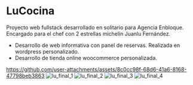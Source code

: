 # LuCocina

Proyecto web fullstack desarrollado en solitario para Agencia Enbloque. Encargado para el chef con 2 estrellas michelín Juanlu Fernández.

- Desarrollo de web informativa con panel de reservas. Realizada en wordpress personalizado.
- Desarrollo de tienda online woocommerce personalizada.

https://github.com/user-attachments/assets/8c0cc98f-68d6-41a6-8168-47798beb3863
![lu_final_1](https://github.com/user-attachments/assets/b683fc1e-a498-4d8a-8538-b65de836319a)
![lu_final_2](https://github.com/user-attachments/assets/618b0f82-de60-41c6-a038-20f8b167eb0e)
![lu_final_3](https://github.com/user-attachments/assets/29c126fc-886f-49de-a336-d62f741ccb08)
![lu_final_4](https://github.com/user-attachments/assets/c1281e47-49ab-4cf1-8a96-83527e352d5c)
